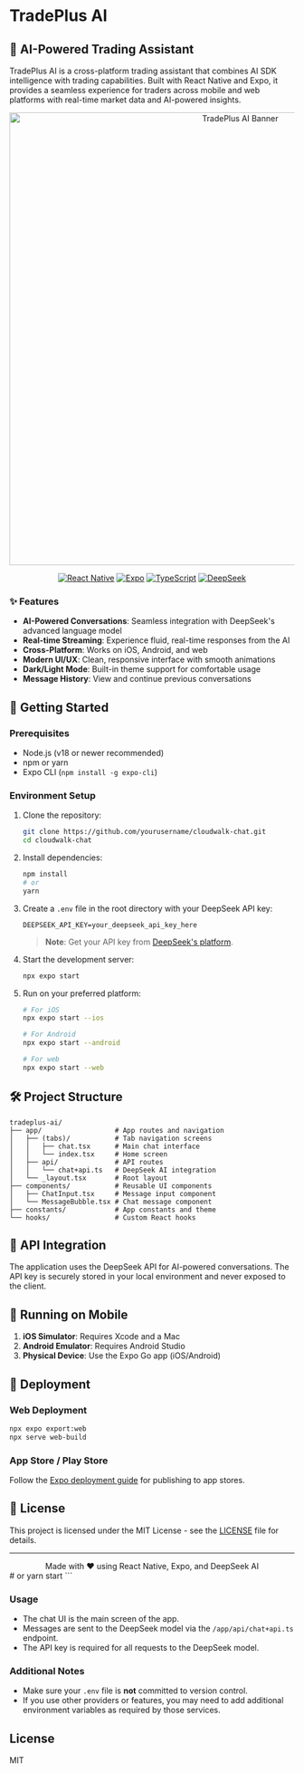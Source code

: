 # TradePlus AI

## 🌟 AI-Powered Trading Assistant

TradePlus AI is a cross-platform trading assistant that combines AI SDK intelligence with trading capabilities. Built with React Native and Expo, it provides a seamless experience for traders across mobile and web platforms with real-time market data and AI-powered insights.

<div align="center">
  <img src="https://img.freepik.com/free-vector/chatbot-concept-illustration_114360-5622.jpg" width="800" alt="TradePlus AI Banner">
  
  [![React Native](https://img.shields.io/badge/React_Native-20232A?style=for-the-badge&logo=react&logoColor=61DAFB)](https://reactnative.dev/)
  [![Expo](https://img.shields.io/badge/Expo-000020?style=for-the-badge&logo=expo&logoColor=white)](https://expo.dev/)
  [![TypeScript](https://img.shields.io/badge/TypeScript-007ACC?style=for-the-badge&logo=typescript&logoColor=white)](https://www.typescriptlang.org/)
  [![DeepSeek](https://img.shields.io/badge/DeepSeek-181A20?style=for-the-badge&logo=openai&logoColor=white)](https://deepseek.com/)
</div>


### ✨ Features

- **AI-Powered Conversations**: Seamless integration with DeepSeek's advanced language model
- **Real-time Streaming**: Experience fluid, real-time responses from the AI
- **Cross-Platform**: Works on iOS, Android, and web
- **Modern UI/UX**: Clean, responsive interface with smooth animations
- **Dark/Light Mode**: Built-in theme support for comfortable usage
- **Message History**: View and continue previous conversations

## 🚀 Getting Started

### Prerequisites

- Node.js (v18 or newer recommended)
- npm or yarn
- Expo CLI (`npm install -g expo-cli`)

### Environment Setup

1. Clone the repository:
   ```bash
   git clone https://github.com/yourusername/cloudwalk-chat.git
   cd cloudwalk-chat
   ```

2. Install dependencies:
   ```bash
   npm install
   # or
   yarn
   ```

3. Create a `.env` file in the root directory with your DeepSeek API key:
   ```env
   DEEPSEEK_API_KEY=your_deepseek_api_key_here
   ```

   > **Note**: Get your API key from [DeepSeek's platform](https://platform.deepseek.com/).

4. Start the development server:
   ```bash
   npx expo start
   ```

5. Run on your preferred platform:
   ```bash
   # For iOS
   npx expo start --ios
   
   # For Android
   npx expo start --android
   
   # For web
   npx expo start --web
   ```

## 🛠️ Project Structure

```
tradeplus-ai/
├── app/                  # App routes and navigation
│   ├── (tabs)/           # Tab navigation screens
│   │   ├── chat.tsx      # Main chat interface
│   │   └── index.tsx     # Home screen
│   ├── api/              # API routes
│   │   └── chat+api.ts   # DeepSeek AI integration
│   └── _layout.tsx       # Root layout
├── components/           # Reusable UI components
│   ├── ChatInput.tsx     # Message input component
│   └── MessageBubble.tsx # Chat message component
├── constants/            # App constants and theme
└── hooks/                # Custom React hooks
```

## 🤖 API Integration

The application uses the DeepSeek API for AI-powered conversations. The API key is securely stored in your local environment and never exposed to the client.

## 📱 Running on Mobile

1. **iOS Simulator**: Requires Xcode and a Mac
2. **Android Emulator**: Requires Android Studio
3. **Physical Device**: Use the Expo Go app (iOS/Android)

## 🚀 Deployment

### Web Deployment
```bash
npx expo export:web
npx serve web-build
```

### App Store / Play Store
Follow the [Expo deployment guide](https://docs.expo.dev/distribution/publishing-websites/) for publishing to app stores.


## 📄 License

This project is licensed under the MIT License - see the [LICENSE](LICENSE) file for details.

---

<div align="center">
  Made with ❤️ using React Native, Expo, and DeepSeek AI
</div>   # or
   yarn start
   ```

### Usage

- The chat UI is the main screen of the app.
- Messages are sent to the DeepSeek model via the `/app/api/chat+api.ts` endpoint.
- The API key is required for all requests to the DeepSeek model.

### Additional Notes

- Make sure your `.env` file is **not** committed to version control.
- If you use other providers or features, you may need to add additional environment variables as required by those services.

## License

MIT
